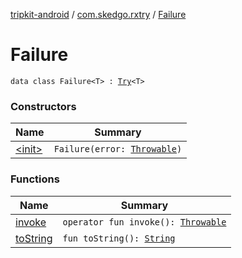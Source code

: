 [tripkit-android](../../index.md) / [com.skedgo.rxtry](../index.md) / [Failure](./index.md)

# Failure

`data class Failure<T> : `[`Try`](../-try.md)`<T>`

### Constructors

| Name | Summary |
|---|---|
| [&lt;init&gt;](-init-.md) | `Failure(error: `[`Throwable`](https://kotlinlang.org/api/latest/jvm/stdlib/kotlin/-throwable/index.html)`)` |

### Functions

| Name | Summary |
|---|---|
| [invoke](invoke.md) | `operator fun invoke(): `[`Throwable`](https://kotlinlang.org/api/latest/jvm/stdlib/kotlin/-throwable/index.html) |
| [toString](to-string.md) | `fun toString(): `[`String`](https://kotlinlang.org/api/latest/jvm/stdlib/kotlin/-string/index.html) |

